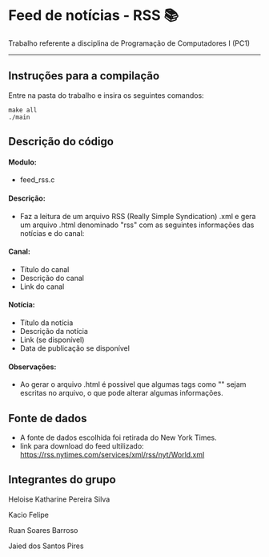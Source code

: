 # Feed de notícias - RSS 📚

Trabalho referente a disciplina de Programação de Computadores I (PC1)
***

## Instruções para a compilação

Entre na pasta do trabalho e insira os seguintes comandos:

    make all
    ./main

## Descrição do código

#### Modulo: 
* feed_rss.c 

#### Descrição: 
* Faz a leitura de um arquivo RSS (Really Simple Syndication) .xml e gera um arquivo .html denominado "rss" com as seguintes informações das notícias e do canal:

#### Canal:
* Título do canal
* Descrição do canal
* Link do canal

#### Notícia:
* Título da notícia
* Descrição da notícia
* Link (se disponível)
* Data de publicação se disponível


#### Observações:

* Ao gerar o arquivo .html é possivel que algumas tags como "<![CDATA[]]>" sejam escritas no arquivo, o que pode alterar algumas informações.


## Fonte de dados

* A fonte de dados escolhida foi retirada do New York Times.
* link para download do feed ultilizado: https://rss.nytimes.com/services/xml/rss/nyt/World.xml

## Integrantes do grupo

Heloise Katharine Pereira Silva

Kacio Felipe 

Ruan Soares Barroso 

Jaied dos Santos Pires

